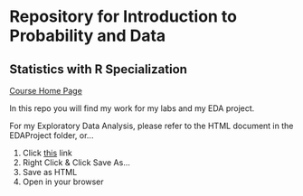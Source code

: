 # Repository for Introduction to Probability and Data
## Statistics with R Specialization
[Course Home Page](https://www.coursera.org/learn/probability-intro/home/welcome)

In this repo you will find my work for my labs and my EDA project.

For my Exploratory Data Analysis, please refer to the HTML document in the EDAProject folder, or...
1. Click [this](https://raw.githubusercontent.com/pdeguzman96/R_Statistics_IntroToProbAndData/master/EDAProject/intro_data_prob_project.html) link
2. Right Click & Click Save As...
3. Save as HTML
4. Open in your browser